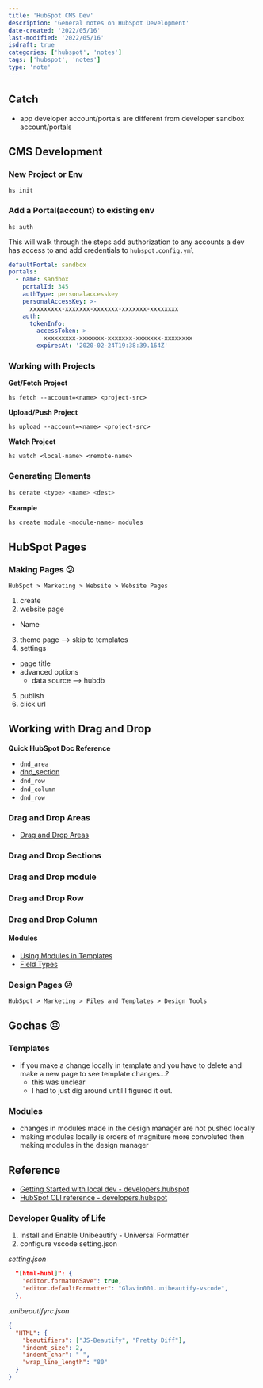 ```yaml
---
title: 'HubSpot CMS Dev'
description: 'General notes on HubSpot Development'
date-created: '2022/05/16'
last-modified: '2022/05/16'
isdraft: true
categories: ['hubspot', 'notes']
tags: ['hubspot', 'notes']
type: 'note'
---
```


## Catch

- app developer account/portals are different from developer sandbox account/portals

## CMS Development

### New Project or Env

```shell
hs init
```

### Add a Portal(account) to existing env

```shell
hs auth
```

This will walk through the steps add authorization to any accounts a dev has access to and add credentials to `hubspot.config.yml`

```yml
defaultPortal: sandbox
portals:
  - name: sandbox
  	portalId: 345
    authType: personalaccesskey
    personalAccessKey: >-
      xxxxxxxxx-xxxxxxx-xxxxxxx-xxxxxxx-xxxxxxxx
    auth:
      tokenInfo:
        accessToken: >-
          xxxxxxxxx-xxxxxxx-xxxxxxx-xxxxxxx-xxxxxxxx
        expiresAt: '2020-02-24T19:38:39.164Z'
```

### Working with Projects

**Get/Fetch Project**

```shell
hs fetch --account=<name> <project-src>
```

**Upload/Push Project**

```shell
hs upload --account=<name> <project-src>
```

**Watch Project**

```shell
hs watch <local-name> <remote-name>
```

### Generating Elements

```sh
hs cerate <type> <name> <dest>
```

**Example**

```sh
hs create module <module-name> modules
```

## HubSpot Pages

### Making Pages 😕

`HubSpot > Marketing > Website > Website Pages`

1. create
2. website page

- Name

3. theme page --> skip to templates
4. settings

- page title
- advanced options
  - data source --> hubdb

5. publish
6. click url

## Working with Drag and Drop

**Quick HubSpot Doc Reference**

- `dnd_area`
- [dnd_section](https://developers.hubspot.com/docs/cms/hubl/tags/dnd-areas#dnd-section)
- `dnd_row`
- `dnd_column`
- `dnd_row`

### Drag and Drop Areas

- [Drag and Drop Areas](https://developers.hubspot.com/docs/cms/hubl/tags/dnd-areas)

### Drag and Drop Sections

### Drag and Drop module

### Drag and Drop Row

### Drag and Drop Column

#### Modules

- [Using Modules in Templates](https://developers.hubspot.com/en/docs/cms/building-blocks/modules/using-modules-in-templates)
- [Field Types](https://developers.hubspot.com/docs/cms/building-blocks/module-theme-fields)

### Design Pages 😕

`HubSpot > Marketing > Files and Templates > Design Tools`

## Gochas 😖

### Templates

- if you make a change locally in template and you have to delete and make a new page to see template changes...?
  - this was unclear
  - I had to just dig around until I figured it out.

### Modules

- changes in modules made in the design manager are not pushed locally
- making modules locally is orders of magniture more convoluted then making modules in the design manager

## Reference

- [Getting Started with local dev - developers.hubspot](https://developers.hubspot.com/docs/cms/guides/getting-started-with-local-development)
- [HubSpot CLI reference - developers.hubspot](https://developers.hubspot.com/docs/cms/developer-reference/local-development-cli)

### Developer Quality of Life

1. Install and Enable Unibeautify - Universal Formatter
2. configure vscode setting.json

_setting.json_

```json
  "[html-hubl]": {
    "editor.formatOnSave": true,
    "editor.defaultFormatter": "Glavin001.unibeautify-vscode",
  },
```

_.unibeautifyrc.json_

```json
{
  "HTML": {
    "beautifiers": ["JS-Beautify", "Pretty Diff"],
    "indent_size": 2,
    "indent_char": " ",
    "wrap_line_length": "80"
  }
}
```
